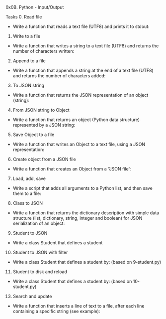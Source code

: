 0x0B. Python - Input/Output

Tasks
0. Read file
- Write a function that reads a text file (UTF8) and prints it to stdout:

1. Write to a file
- Write a function that writes a string to a text file (UTF8) and returns the number of characters written:

2. Append to a file
- Write a function that appends a string at the end of a text file (UTF8) and returns the number of characters added:

3. To JSON string
- Write a function that returns the JSON representation of an object (string):

4. From JSON string to Object
- Write a function that returns an object (Python data structure) represented by a JSON string:

5. Save Object to a file
- Write a function that writes an Object to a text file, using a JSON representation:

6. Create object from a JSON file
- Write a function that creates an Object from a “JSON file”:

7. Load, add, save
- Write a script that adds all arguments to a Python list, and then save them to a file:

8. Class to JSON
- Write a function that returns the dictionary description with simple data structure (list, dictionary, string, integer and boolean) for JSON serialization of an object:

9. Student to JSON
- Write a class Student that defines a student

10. Student to JSON with filter
- Write a class Student that defines a student by: (based on 9-student.py)

11. Student to disk and reload
-   Write a class Student that defines a student by: (based on 10-student.py)

13. Search and update
- Write a function that inserts a line of text to a file, after each line containing a specific string (see example):
